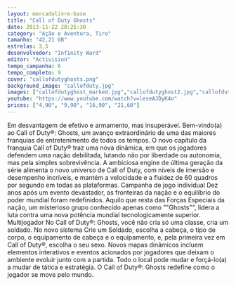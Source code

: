 ```yaml
---
layout: mercadolivre-base
title: "Call of Duty Ghosts"
date: 2013-11-22 20:25:30
category: "Ação e Aventura, Tiro"
tamanho: "42,21 GB"
estrelas: 3,5
desenvolvedor: "Infinity Ward"
editor: "Activision"
tempo_campanha: 6
tempo_completo: 9
cover: "callofdutyghosts.png"
background_image: "callofduty.jpg"
images: ["callofdutyghost_marked.jpg","callofdutyghost2.jpg","callofdutyghost3.jpg","callofdutyghost4.jpg"]
youtube: "https://www.youtube.com/watch?v=leseAJDyK4o"
prices: ["4,90", "9,90", "16,90", "21,60"]
---
```


Em desvantagem de efetivo e armamento, mas insuperável. Bem-vindo(a) ao Call of Duty®: Ghosts, um avanço extraordinário de uma das maiores franquias de entretenimento de todos os tempos. O novo capítulo da franquia Call of Duty® traz uma nova dinâmica, em que os jogadores defendem uma nação debilitada, lutando não por liberdade ou autonomia, mas pela simples sobrevivência. A ambiciosa engine de última geração da série alimenta o novo universo de Call of Duty, com níveis de imersão e desempenho incríveis, e mantém a velocidade e a fluidez de 60 quadros por segundo em todas as plataformas. Campanha de jogo individual Dez anos após um evento devastador, as fronteiras da nação e o equilíbrio do poder mundial foram redefinidos. Aquilo que resta das Forças Especiais da nação, um misterioso grupo conhecido apenas como ""Ghosts"", lidera a luta contra uma nova potência mundial tecnologicamente superior. Multijogador No Call of Duty®: Ghosts, você não cria só uma classe, cria um soldado. No novo sistema Crie um Soldado, escolha a cabeça, o tipo de corpo, o equipamento de cabeça e o equipamento, e, pela primeira vez em Call of Duty®, escolha o seu sexo. Novos mapas dinâmicos incluem elementos interativos e eventos acionados por jogadores que deixam o ambiente evoluir junto com a partida. Todo o local pode mudar e forçá-lo(a) a mudar de tática e estratégia. O Call of Duty®: Ghosts redefine como o jogador se move pelo mundo. 
